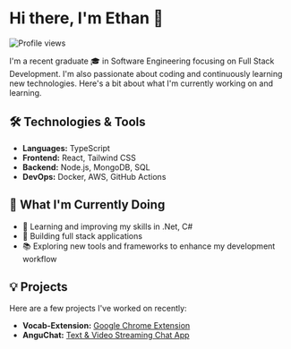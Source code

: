 # Hi there, I'm Ethan 👋
![Profile views](https://komarev.com/ghpvc/?username=ejbolts&color=blue&abbreviated=true)

I'm a recent graduate 🎓 in Software Engineering focusing on Full Stack Development. I'm also passionate about coding and continuously learning new technologies. Here's a bit about what I'm currently working on and learning.

## 🛠️ Technologies & Tools

- **Languages:** TypeScript
- **Frontend:** React, Tailwind CSS
- **Backend:** Node.js, MongoDB, SQL
- **DevOps:** Docker, AWS, GitHub Actions

## 🚀 What I'm Currently Doing

- 🌱 Learning and improving my skills in .Net, C#
- 🔨 Building full stack applications
- 📚 Exploring new tools and frameworks to enhance my development workflow

## 💡 Projects

Here are a few projects I've worked on recently:

- **Vocab-Extension:** [Google Chrome Extension](https://github.com/ejbolts/vocab-extension)
- **AnguChat:** [Text & Video Streaming Chat App](https://github.com/ejbolts/AnguChat)










